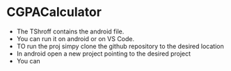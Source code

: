 # CGPACalculator
- The TShroff contains the android file. 
- You can run it on android or on VS Code.
- TO run the proj simpy clone the github repository to the desired location
- In android open a new project pointing to the desired project
- You can 

